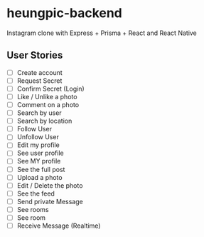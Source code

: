 # heungpic-backend

Instagram clone with Express + Prisma + React and React Native

## User Stories

- [ ] Create account
- [ ] Request Secret
- [ ] Confirm Secret (Login)
- [ ] Like / Unlike a photo
- [ ] Comment on a photo
- [ ] Search by user
- [ ] Search by location
- [ ] Follow User
- [ ] Unfollow User
- [ ] Edit my profile
- [ ] See user profile
- [ ] See MY profile
- [ ] See the full post
- [ ] Upload a photo
- [ ] Edit / Delete the photo
- [ ] See the feed
- [ ] Send private Message
- [ ] See rooms
- [ ] See room
- [ ] Receive Message (Realtime)
